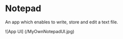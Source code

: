 # Notepad
An app which enables to write, store and edit a text file.

![App UI]
(/MyOwnNotepadUI.jpg)
